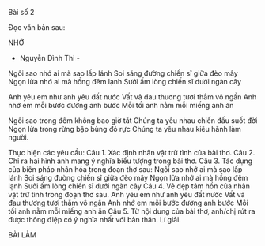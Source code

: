 Bài số 2

Đọc văn bản sau:

NHỚ
- Nguyễn Đình Thi -

Ngôi sao nhớ ai mà sao lấp lánh
Soi sáng đường chiến sĩ giữa đèo mây
Ngọn lửa nhớ ai mà hồng đêm lạnh
Sưởi ấm lòng chiến sĩ dưới ngàn cây

Anh yêu em như anh yêu đất nước
Vất vả đau thương tươi thắm vô ngần
Anh nhớ em mỗi bước đường anh bước
Mỗi tối anh nằm mỗi miếng anh ăn

Ngôi sao trong đêm không bao giờ tắt
Chúng ta yêu nhau chiến đấu suốt đời
Ngọn lửa trong rừng bập bùng đỏ rực
Chúng ta yêu nhau kiêu hãnh làm người.

Thực hiện các yêu cầu:
Câu 1. Xác định nhân vật trữ tình của bài thơ.
Câu 2. Chỉ ra hai hình ảnh mang ý nghĩa biểu tượng trong bài thơ.
Câu 3. Tác dụng của biện pháp nhân hóa trong đoạn thơ sau:
    Ngôi sao nhớ ai mà sao lấp lánh
    Soi sáng đường chiến sĩ giữa đèo mây
    Ngọn lửa nhớ ai mà hồng đêm lạnh
    Sưởi ấm lòng chiến sĩ dưới ngàn cây
Câu 4. Vẻ đẹp tâm hồn của nhân vật trữ tình trong đoạn thơ sau.
    Anh yêu em như anh yêu đất nước
    Vất vả đau thương tươi thắm vô ngần
    Anh nhớ em mỗi bước đường anh bước
    Mỗi tối anh nằm mỗi miếng anh ăn
Câu 5. Từ nội dung của bài thơ, anh/chị rút ra được thông điệp có ý nghĩa nhất với bản thân. Lí giải.

BÀI LÀM
